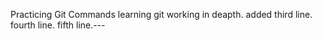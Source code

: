 Practicing Git Commands
learning git working in deapth.
added third line.
fourth line.
fifth line.---
